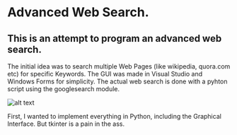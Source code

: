 # Advanced Web Search.  
## This is an attempt to program an advanced web search.  

The initial idea was to search multiple Web Pages (like wikipedia, quora.com etc) for specific Keywords. 
The GUI was made in Visual Studio and Windows Forms for simplicity. The actual web search is done with a pyhton script using the googlesearch module. 

![alt text](https://github.com/TheFruitDude/search_the_web/blob/master/screenshot.jpg?raw=true)

First, I wanted to implement everything in Python, including the Graphical Interface. But tkinter is a pain in the ass. 
